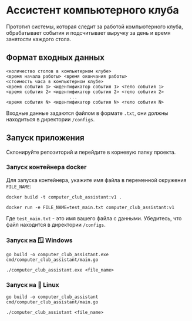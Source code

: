 # Ассистент компьютерного клуба

Прототип системы, которая следит за работой компьютерного клуба, обрабатывает события и подсчитывает выручку за день и время занятости каждого стола.


## Формат входных данных
    <количество столов в компьютерном клубе>
    <время начала работы> <время окончания работы>
    <стоимость часа в компьютерном клубе>
    <время события 1> <идентификатор события 1> <тело события 1>
    <время события 2> <идентификатор события 2> <тело события 2>
                            ...
    <время события N> <идентификатор события N> <тело события N>

Входные данные задаются файлом в формате `.txt`, они должны находиться в директории `/configs`.

## Запуск приложения

Склонируйте репозиторий и перейдите в корневую папку проекта.

### Запуск контейнера docker
Для запуска контейнера, укажите имя файла в переменной окружения `FILE_NAME`:

```
docker build -t computer_club_assistant:v1 .

docker run -e FILE_NAME=test_main.txt computer_club_assistant:v1
```
Где `test_main.txt` - это имя вашего файла с данными. Убедитесь, что файл находится в директории `/configs`.

### Запуск на 🪟 Windows

```
go build -o computer_club_assistant.exe cmd/computer_club_assistant/main.go

./computer_club_assistant.exe <file_name>
```

### Запуск на 🐧 Linux

```
go build -o computer_club_assistant cmd/computer_club_assistant/main.go

./computer_club_assistant <file_name>
```